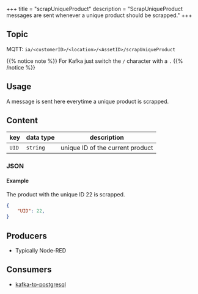 +++
title = "scrapUniqueProduct"
description = "ScrapUniqueProduct messages are sent whenever a unique product should be scrapped."
+++


## Topic

MQTT: ``ia/<customerID>/<location>/<AssetID>/scrapUniqueProduct``

{{% notice note %}}
For Kafka just switch the `/` character with a `.`
{{% /notice %}}

## Usage

A message is sent here everytime a unique product is scrapped.

## Content

| key   | data type | description                      |
|-------|-----------|----------------------------------|
| `UID` | `string`  | unique ID of the current product |



### JSON

#### Example

The product with the unique ID 22 is scrapped.

```json
{
    "UID": 22, 
}
```
<!---
#### Schema

```json
{
    "$schema": "http://json-schema.org/draft/2019-09/schema",
    "$id": "https://learn.umh.app/content/docs/architecture/datamodel/messages/scrapCount.json",
    "type": "object",
    "default": {},
    "title": "Root Schema",
    "required": [
        "product_id",
        "time_per_unit_in_seconds"
    ],
    "properties": {
        "product_id": {
          "type": "string",
          "default": "",
          "title": "The product id to be produced"
        },
        "time_per_unit_in_seconds": {
          "type": "number",
          "default": 0.0,
          "minimum": 0,
          "title": "The time it takes to produce one unit of the product"
        }
    },
    "examples": [
        {
            "product_id": "Beilinger 30x15",
            "time_per_unit_in_seconds": "0.2"
        },
        {
            "product_id": "Test product",
            "time_per_unit_in_seconds": "10"
        }
    ]
}
```
-->

## Producers

- Typically Node-RED

## Consumers

- [kafka-to-postgresql](/docs/core/kafka-to-postgresql)
